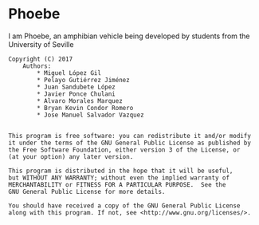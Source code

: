 # Phoebe
I am Phoebe, an amphibian vehicle being developed by students from the University of Seville


    Copyright (C) 2017
        Authors:
            * Miguel López Gil
            * Pelayo Gutiérrez Jiménez
            * Juan Sandubete López
            * Javier Ponce Chulani
            * Alvaro Morales Marquez
            * Bryan Kevin Condor Romero
            * Jose Manuel Salvador Vazquez
            
               
    This program is free software: you can redistribute it and/or modify
    it under the terms of the GNU General Public License as published by
    the Free Software Foundation, either version 3 of the License, or
    (at your option) any later version.

    This program is distributed in the hope that it will be useful,
    but WITHOUT ANY WARRANTY; without even the implied warranty of
    MERCHANTABILITY or FITNESS FOR A PARTICULAR PURPOSE.  See the
    GNU General Public License for more details.

    You should have received a copy of the GNU General Public License
    along with this program. If not, see <http://www.gnu.org/licenses/>.
